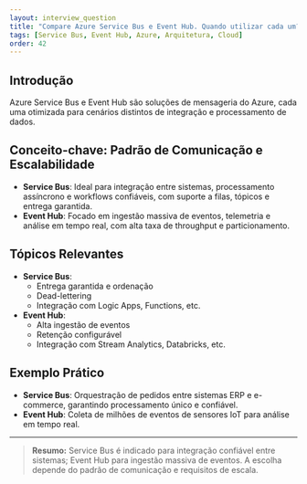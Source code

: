 ```yaml
---
layout: interview_question
title: "Compare Azure Service Bus e Event Hub. Quando utilizar cada um? (2)"
tags: [Service Bus, Event Hub, Azure, Arquitetura, Cloud]
order: 42
---
```


## Introdução

Azure Service Bus e Event Hub são soluções de mensageria do Azure, cada uma otimizada para cenários distintos de integração e processamento de dados.

## Conceito-chave: Padrão de Comunicação e Escalabilidade

- **Service Bus**: Ideal para integração entre sistemas, processamento assíncrono e workflows confiáveis, com suporte a filas, tópicos e entrega garantida.
- **Event Hub**: Focado em ingestão massiva de eventos, telemetria e análise em tempo real, com alta taxa de throughput e particionamento.

## Tópicos Relevantes

- **Service Bus**:
  - Entrega garantida e ordenação
  - Dead-lettering
  - Integração com Logic Apps, Functions, etc.
- **Event Hub**:
  - Alta ingestão de eventos
  - Retenção configurável
  - Integração com Stream Analytics, Databricks, etc.

## Exemplo Prático

- **Service Bus**: Orquestração de pedidos entre sistemas ERP e e-commerce, garantindo processamento único e confiável.
- **Event Hub**: Coleta de milhões de eventos de sensores IoT para análise em tempo real.

---

> **Resumo:** Service Bus é indicado para integração confiável entre sistemas; Event Hub para ingestão massiva de eventos. A escolha depende do padrão de comunicação e requisitos de escala.

